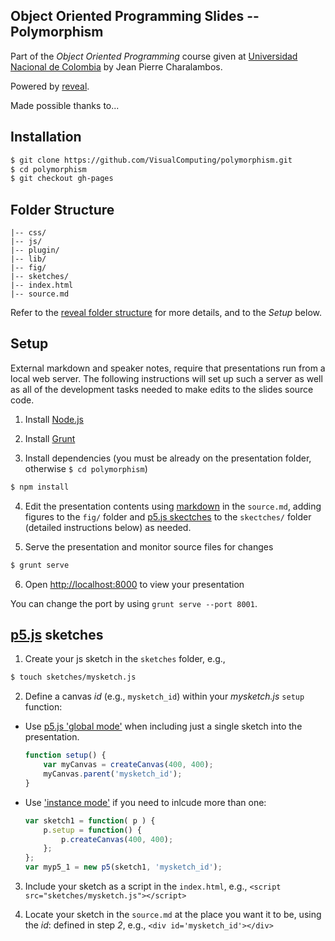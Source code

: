 ## Object Oriented Programming Slides -- Polymorphism

Part of the *Object Oriented Programming* course given at [Universidad Nacional de Colombia](https://unal.edu.co/) by Jean Pierre Charalambos.

Powered by [reveal](https://github.com/hakimel/reveal.js).

Made possible thanks to... 

<!--- a long list of community members and links to their pages. To come ;) -->

## Installation

 ```sh
 $ git clone https://github.com/VisualComputing/polymorphism.git
 $ cd polymorphism
 $ git checkout gh-pages
 ```

## Folder Structure

    |-- css/
    |-- js/
    |-- plugin/
    |-- lib/
    |-- fig/
    |-- sketches/
    |-- index.html
    |-- source.md
    
Refer to the [reveal folder structure](https://github.com/hakimel/reveal.js#folder-structure) for more details, and to the *Setup* below.

## Setup

External markdown and speaker notes, require that presentations run from a local web server. The following instructions will set up such a server as well as all of the development tasks needed to make edits to the slides source code.

1. Install [Node.js](http://nodejs.org/)

2. Install [Grunt](http://gruntjs.com/getting-started#installing-the-cli)

3. Install dependencies (you must be already on the presentation folder, otherwise ```$ cd polymorphism```)

 ```sh
 $ npm install
 ```

4. Edit the presentation contents using [markdown](http://daringfireball.net/projects/markdown/) in the `source.md`, adding figures to the `fig/` folder and [p5.js skectches](http://p5js.org/) to the `skectches/` folder (detailed instructions below) as needed.

5. Serve the presentation and monitor source files for changes

 ```sh
 $ grunt serve
 ```

6. Open <http://localhost:8000> to view your presentation

 You can change the port by using `grunt serve --port 8001`.

<!---

7. Update to upstream

 ```sh
 $ git remote add reveal.js https://github.com/hakimel/reveal.js.git
 $ git pull reveal.js master -Xours
 ```
-->

## [p5.js](http://p5js.org/) sketches

1. Create your js sketch in the ```sketches``` folder, e.g.,


 ```sh
 $ touch sketches/mysketch.js
 ```
 
2. Define a canvas _id_ (e.g., ```mysketch_id```) within your _mysketch.js_ `setup` function:

  * Use [p5.js 'global mode'](https://github.com/lmccart/itp-creative-js/wiki/Spring-2014:-Week-5#global-and-instance-mode) when including just a single sketch into the presentation.

    ```javascript
    function setup() {
        var myCanvas = createCanvas(400, 400);
        myCanvas.parent('mysketch_id');
    }
    ```

  * Use ['instance mode'](https://github.com/lmccart/itp-creative-js/wiki/Spring-2014:-Week-5#global-and-instance-mode) if you need to inlcude more than one:

    ```javascript
    var sketch1 = function( p ) {
        p.setup = function() {
            p.createCanvas(400, 400);
        };
    };
    var myp5_1 = new p5(sketch1, 'mysketch_id');
    ```

3. Include your sketch as a script in the ```index.html```, e.g., ```<script src="sketches/mysketch.js"></script>```

4. Locate your sketch in the ```source.md``` at the place you want it to be, using the _id_: defined in step *2*, e.g., ```<div id='mysketch_id'></div>```
